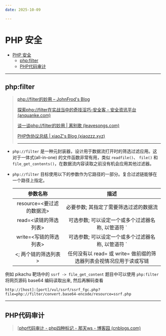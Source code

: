 ```yaml
---
date: 2025-10-09

---
```


# PHP 安全

- [PHP 安全](#php-安全)
  - [php:filter](#phpfilter)
  - [PHP代码审计](#php代码审计)

---

## php:filter

> [php://filter的妙用 – JohnFrod's Blog](https://johnfrod.top/安全/php-filter的妙用/)
>
> [探索php://filter在实战当中的奇技淫巧-安全客 - 安全资讯平台 (anquanke.com)](https://www.anquanke.com/post/id/202510)
>
> [谈一谈php://filter的妙用 | 离别歌 (leavesongs.com)](https://www.leavesongs.com/PENETRATION/php-filter-magic.html)
>
> [PHP伪协议总结 | xiaoZ's Blog (xiaozzz.xyz)](https://www.xiaozzz.xyz/2019/09/21/PHP伪协议总结/)
>
> ---


- `php://filter` 是一种元封装器，设计用于数据流打开时的筛选过滤应用。这对于一体式(all-in-one) 的文件函数非常有用，类似 `readfile()`、 `file()` 和 `file_get_contents()`，在数据流内容读取之前没有机会应用其他过滤器。

- `php://filter` 目标使用以下的参数作为它路径的一部分。复合过滤链能够在一个路径上指定。

  |         参数名称          |                                描述                                 |
  | :-----------------------: | :-----------------------------------------------------------------: |
  | resource=<要过滤的数据流> |               必要参数; 其指定了需要筛选过滤的数据流                |
  |   read=<读链的筛选列表>   |         可选参数; 可以设定一个或多个过滤器名称, 以管道符 `          | ` 分隔  |
  |  write=<写链的筛选列表>   |         可选参数; 可以设定一个或多个过滤器名称, 以管道符 `          | `  分隔 |
  |   <; 两个链的筛选列表>    | 任何没有以 read= 或 write= 做前缀的筛选器列表会视情况应用于读或写链 |

例如 pikachu 靶场中的 `ssrf -> file_get_content` 题目中可以使用 `php:filter` 将网页源码 base64 编码读取出来, 然后再解码查看


  ```http
  http://[host]:[port]/vul/ssrf/ssrf_fgc.php?file=php://filter/convert.base64-encode/resource=ssrf.php
  ```

---

## PHP代码审计

> [[php代码审计 - php四种标记 - 那天ws - 博客园 (cnblogs.com)](https://www.cnblogs.com/natian-ws/p/7243385.html)






